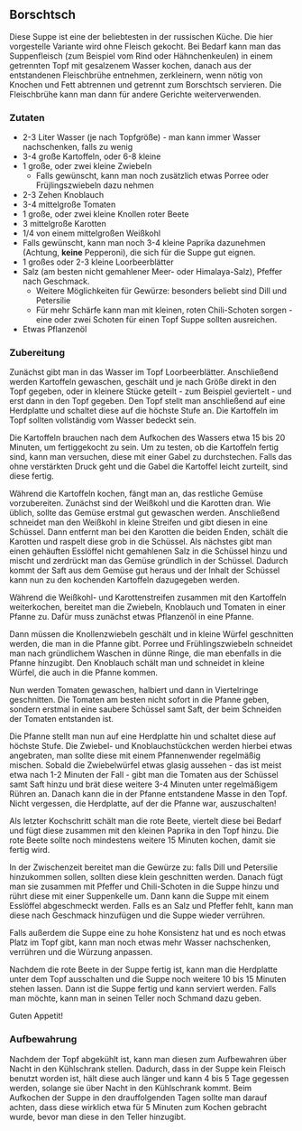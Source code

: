 ## Borschtsch

Diese Suppe ist eine der beliebtesten in der russischen Küche. Die hier vorgestelle Variante wird ohne Fleisch gekocht.
Bei Bedarf kann man das Suppenfleisch (zum Beispiel vom Rind oder Hähnchenkeulen) in einem getrennten Topf mit gesalzenem Wasser kochen, danach
aus der entstandenen Fleischbrühe entnehmen, zerkleinern, wenn nötig von Knochen und Fett abtrennen und getrennt zum Borschtsch servieren. Die Fleischbrühe kann man dann
für andere Gerichte weiterverwenden.

### Zutaten

* 2-3 Liter Wasser (je nach Topfgröße) - man kann immer Wasser nachschenken, falls zu wenig
* 3-4 große Kartoffeln, oder 6-8 kleine
* 1 große, oder zwei kleine Zwiebeln
  * Falls gewünscht, kann man noch zusätzlich etwas Porree oder Früjlingszwiebeln dazu nehmen
* 2-3 Zehen Knoblauch
* 3-4 mittelgroße Tomaten
* 1 große, oder zwei kleine Knollen roter Beete
* 3 mittelgroße Karotten
* 1/4 von einem mittelgroßen Weißkohl
* Falls gewünscht, kann man noch 3-4 kleine Paprika dazunehmen (Achtung, **keine** Pepperoni), die sich für die Suppe gut eignen.
* 1 großes oder 2-3 kleine Loorbeerblätter
* Salz (am besten nicht gemahlener Meer- oder Himalaya-Salz), Pfeffer nach Geschmack.
  * Weitere Möglichkeiten für Gewürze: besonders beliebt sind Dill und Petersilie
  * Für mehr Schärfe kann man mit kleinen, roten Chili-Schoten sorgen - eine oder zwei Schoten für einen Topf Suppe sollten ausreichen.
* Etwas Pflanzenöl

### Zubereitung

Zunächst gibt man in das Wasser im Topf Loorbeerblätter. Anschließend werden Kartoffeln gewaschen, geschält und
je nach Größe direkt in den Topf gegeben, oder in kleinere Stücke geteilt - zum Beispiel geviertelt - und erst dann in den Topf gegeben.
Den Topf stellt man anschließend auf eine Herdplatte und schaltet diese auf die höchste Stufe an. Die Kartoffeln im Topf sollten vollständig vom Wasser bedeckt sein.

Die Kartoffeln brauchen nach dem Aufkochen des Wassers etwa 15 bis 20 Minuten, um fertiggekocht zu sein. Um zu testen, ob die Kartoffeln fertig sind, kann man versuchen, diese
mit einer Gabel zu durchstechen. Falls das ohne verstärkten Druck geht und die Gabel die Kartoffel leicht zurteilt, sind diese fertig.

Während die Kartoffeln kochen, fängt man an, das restliche Gemüse vorzubereiten. Zunächst sind der Weißkohl und die Karotten dran. Wie üblich, sollte
das Gemüse erstmal gut gewaschen werden. Anschließend schneidet man den Weißkohl in kleine Streifen und gibt diesen in eine Schüssel.
Dann entfernt man bei den Karotten die beiden Enden, schält die Karotten und raspelt diese grob in die Schüssel.
Als nächstes gibt man einen gehäuften Esslöffel nicht gemahlenen Salz in die Schüssel hinzu und mischt und zerdrückt man das Gemüse gründlich in der Schüssel.
Dadurch kommt der Saft aus dem Gemüse gut heraus und der Inhalt der Schüssel kann nun zu den kochenden Kartoffeln dazugegeben werden.

Während die Weißkohl- und Karottenstreifen zusammen mit den Kartoffeln weiterkochen, bereitet man die Zwiebeln, Knoblauch und Tomaten in einer Pfanne zu. Dafür muss zunächst
etwas Pflanzenöl in eine Pfanne.

Dann müssen die Knollenzwiebeln geschält und in kleine Würfel geschnitten werden, die man in die Pfanne gibt. Porree und Frühlingszwiebeln
schneidet man nach gründlichem Waschen in dünne Ringe, die man ebenfalls in die Pfanne hinzugibt. Den Knoblauch schält man und schneidet in kleine Würfel, die auch in
die Pfanne kommen.

Nun werden Tomaten gewaschen, halbiert und dann in Viertelringe geschnitten. Die Tomaten am besten nicht sofort in die Pfanne geben, sondern erstmal in eine saubere Schüssel
samt Saft, der beim Schneiden der Tomaten entstanden ist.

Die Pfanne stellt man nun auf eine Herdplatte hin und schaltet diese auf höchste Stufe. Die Zwiebel- und Knoblauchstückchen werden hierbei etwas angebraten, man sollte
diese mit einem Pfannenwender regelmäßig mischen. Sobald die Zwiebelwürfel etwas glasig aussehen - das ist meist etwa nach 1-2 Minuten der Fall - gibt man die Tomaten aus der
Schüssel samt Saft hinzu und brät diese weitere 3-4 Minuten unter regelmäßigem Rühren an. Danach kann die in der Pfanne entstandene Masse in den Topf.
Nicht vergessen, die Herdplatte, auf der die Pfanne war, auszuschalten!

Als letzter Kochschritt schält man die rote Beete, viertelt diese bei Bedarf und fügt diese zusammen mit den kleinen Paprika in den Topf hinzu. Die rote Beete sollte noch
mindestens weitere 15 Minuten kochen, damit sie fertig wird.

In der Zwischenzeit bereitet man die Gewürze zu: falls Dill und Petersilie hinzukommen sollen, sollten diese klein geschnitten werden. Danach fügt man sie zusammen
mit Pfeffer und Chili-Schoten in die Suppe hinzu und rührt diese mit einer Suppenkelle um. Dann kann die Suppe mit einem Esslöffel abgeschmeckt werden.
Falls es an Salz und Pfeffer fehlt, kann man diese nach Geschmack hinzufügen und die Suppe wieder verrühren.

Falls außerdem die Suppe eine zu hohe Konsistenz hat und es noch etwas Platz im Topf gibt, kann man noch etwas mehr Wasser nachschenken, verrühren und die Würzung anpassen.

Nachdem die rote Beete in der Suppe fertig ist, kann man die Herdplatte unter dem Topf ausschalten und die Suppe noch weitere 10 bis 15 Minuten stehen lassen. Dann ist die
Suppe fertig und kann serviert werden. Falls man möchte, kann man in seinen Teller noch Schmand dazu geben.

Guten Appetit!

### Aufbewahrung

Nachdem der Topf abgekühlt ist, kann man diesen zum Aufbewahren über Nacht in den Kühlschrank stellen. Dadurch, dass in der Suppe kein Fleisch benutzt worden ist, hält diese
auch länger und kann 4 bis 5 Tage gegessen werden, solange sie über Nacht in den Kühlschrank kommt. Beim Aufkochen der Suppe in den drauffolgenden Tagen sollte
man darauf achten, dass diese wirklich etwa für 5 Minuten zum Kochen gebracht wurde, bevor man diese in den Teller hinzugibt.

